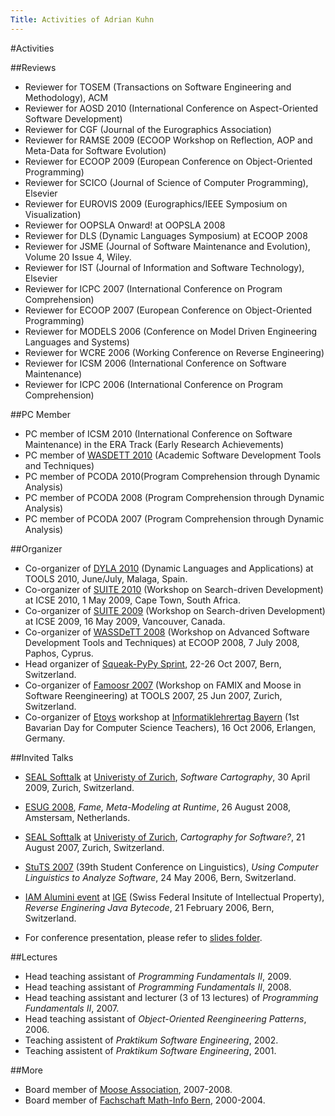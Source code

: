 ```yaml
---
Title: Activities of Adrian Kuhn
---
```


#Activities

##Reviews


-  Reviewer for TOSEM (Transactions on Software Engineering and Methodology), ACM
-  Reviewer for AOSD 2010 (International Conference on Aspect-Oriented Software Development)
-  Reviewer for CGF (Journal of the Eurographics Association)
-  Reviewer for RAMSE 2009 (ECOOP Workshop on Reflection, AOP and Meta-Data for Software Evolution)
-  Reviewer for ECOOP 2009 (European Conference on Object-Oriented Programming)
-  Reviewer for SCICO (Journal of Science of Computer Programming), Elsevier
-  Reviewer for EUROVIS 2009 (Eurographics/IEEE Symposium on Visualization)
-  Reviewer for OOPSLA Onward! at OOPSLA 2008
-  Reviewer for DLS (Dynamic Languages Symposium) at ECOOP 2008
-  Reviewer for JSME (Journal of Software Maintenance and Evolution), Volume 20 Issue 4, Wiley.
-  Reviewer for IST (Journal of Information and Software Technology), Elsevier
-  Reviewer for ICPC 2007 (International Conference on Program Comprehension)
-  Reviewer for ECOOP 2007 (European Conference on Object-Oriented Programming)
-  Reviewer for MODELS 2006 (Conference on Model Driven Engineering Languages and Systems)
-  Reviewer for WCRE 2006 (Working Conference on Reverse Engineering)
-  Reviewer for ICSM 2006 (International Conference on Software Maintenance)
-  Reviewer for ICPC 2006 (International Conference on Program Comprehension)

##PC Member


-  PC member of ICSM 2010 (International Conference on Software Maintenance) in the ERA Track (Early Research Achievements)
-  PC member of [WASDETT 2010](http://www.info.fundp.ac.be/wasdett2010/) (Academic Software Development Tools and Techniques) 
-  PC member of PCODA 2010(Program Comprehension through Dynamic Analysis)
-  PC member of PCODA 2008 (Program Comprehension through Dynamic Analysis)
-  PC member of PCODA 2007 (Program Comprehension through Dynamic Analysis)

##Organizer


-  Co-organizer of [DYLA 2010](%base_url%/wiki/events/dyla2010) (Dynamic Languages and Applications) at TOOLS 2010, June/July, Malaga, Spain.
-  Co-organizer of [SUITE 2010](%base_url%/wiki/events/suite2010) (Workshop on Search-driven Development) at ICSE 2010, 1 May 2009, Cape Town, South Africa.
-  Co-organizer of [SUITE 2009](%base_url%/wiki/events/suite2009) (Workshop on Search-driven Development) at ICSE 2009, 16 May 2009, Vancouver, Canada.
-  Co-organizer of [WASSDeTT 2008](%base_url%/wiki/events/wasdett2008) (Workshop on Advanced Software Development Tools and Techniques) at ECOOP 2008, 7 July 2008, Paphos, Cyprus.
-  Head organizer of [Squeak-PyPy Sprint](%base_url%/wiki/events/pypysprint), 22-26 Oct 2007, Bern, Switzerland. 
-  Co-organizer of [Famoosr 2007](http://moose.unibe.ch/events/famoosr2007) (Workshop on FAMIX and Moose in Software Reengineering) at TOOLS 2007, 25 Jun 2007, Zurich, Switzerland.
-  Co-organizer of [Etoys](http://wiki.laptop.org/go/Etoys) workshop at [Informatiklehrertag Bayern](http://ddi.informatik.uni-erlangen.de/Service/veranstaltungen/iltb06/) (1st Bavarian Day for Computer Science Teachers), 16 Oct 2006, Erlangen, Germany.

##Invited Talks


-  [SEAL Softtalk](http://seal.ifi.uzh.ch/softtalks/) at [Univeristy of Zurich](http://seal.ifi.uzh.ch/), <i>Software Cartography</i>, 30 April 2009, Zurich, Switzerland.
-  [ESUG 2008](http://www.esug.org/Conferences/2008), <i>Fame, Meta-Modeling at Runtime</i>, 26 August 2008, Amstersam, Netherlands.
-  [SEAL Softtalk](http://seal.ifi.uzh.ch/softtalks/) at [Univeristy of Zurich](http://seal.ifi.uzh.ch/), <i>Cartography for Software?</i>, 21 August 2007, Zurich, Switzerland.
-  [StuTS 2007](http://39.stuts.de/) (39th Student Conference on Linguistics), <i>Using Computer Linguistics to Analyze Software</i>, 24 May 2006, Bern, Switzerland. 
-  [IAM Alumini event](http://www.iam.unibe.ch/alumni/events/ftwevent.2005-10-20.8849111720) at [IGE](http://www.ige.ch/) (Swiss Federal Insitute of Intellectual Property), <i>Reverse Enginering Java Bytecode</i>, 21 February 2006, Bern, Switzerland.


-  For conference presentation, please refer to [slides folder](http://www.iam.unibe.ch/~akuhn/s).

##Lectures


-  Head teaching assistant of <i>Programming Fundamentals II</i>, 2009.
-  Head teaching assistant of <i>Programming Fundamentals II</i>, 2008.
-  Head teaching assistant and lecturer (3 of 13 lectures) of <i>Programming Fundamentals II</i>, 2007.
-  Head teaching assistant of <i>Object-Oriented Reengineering Patterns</i>, 2006.
-  Teaching assistent of <i>Praktikum Software Engineering</i>, 2002.
-  Teaching assistent of <i>Praktikum Software Engineering</i>, 2001.

##More


-  Board member of [Moose Association](http://moose.unibe.ch/association), 2007-2008.
-  Board member of [Fachschaft Math-Info Bern](http://www.mib.unibe.ch), 2000-2004.
